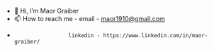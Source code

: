 - 👋 Hi, I’m Maor Graiber
- 📫 How to reach me - email - maor1910@gmail.com 
-                      linkedin - https://www.linkedin.com/in/maor-graiber/

<!---
maor1910/maor1910 is a ✨ special ✨ repository because its `README.md` (this file) appears on your GitHub profile.
You can click the Preview link to take a look at your changes.
--->
